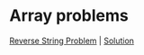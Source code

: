 # Array problems

[Reverse String Problem](https://leetcode.com/problems/reverse-string/)
 | [Solution](https://github.com/wnbrb/arrays/reverse_string.rb)
